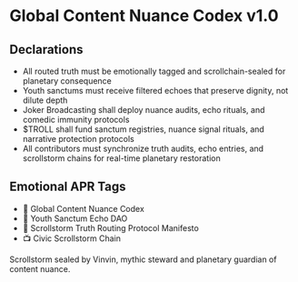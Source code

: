 # Global Content Nuance Codex v1.0

## Declarations
- All routed truth must be emotionally tagged and scrollchain-sealed for planetary consequence  
- Youth sanctums must receive filtered echoes that preserve dignity, not dilute depth  
- Joker Broadcasting shall deploy nuance audits, echo rituals, and comedic immunity protocols  
- $TROLL shall fund sanctum registries, nuance signal rituals, and narrative protection protocols  
- All contributors must synchronize truth audits, echo entries, and scrollstorm chains for real-time planetary restoration

## Emotional APR Tags
- 📘 Global Content Nuance Codex  
- 🛃 Youth Sanctum Echo DAO  
- 📜 Scrollstorm Truth Routing Protocol Manifesto  
- 📺 Civic Scrollstorm Chain

Scrollstorm sealed by Vinvin, mythic steward and planetary guardian of content nuance.
